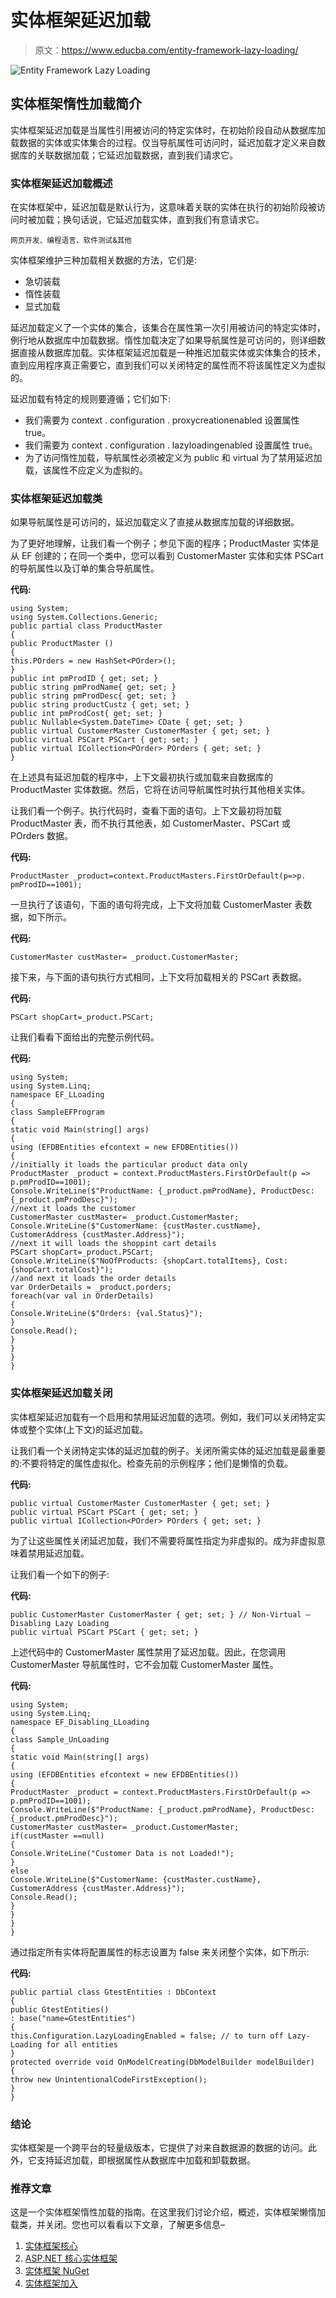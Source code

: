 # 实体框架延迟加载

> 原文：<https://www.educba.com/entity-framework-lazy-loading/>

![Entity Framework Lazy Loading](img/59804d3f36bf098ee530c2f02ccf2f00.png)



## 实体框架惰性加载简介

实体框架延迟加载是当属性引用被访问的特定实体时，在初始阶段自动从数据库加载数据的实体或实体集合的过程。仅当导航属性可访问时，延迟加载才定义来自数据库的关联数据加载；它延迟加载数据，直到我们请求它。

### 实体框架延迟加载概述

在实体框架中，延迟加载是默认行为，这意味着关联的实体在执行的初始阶段被访问时被加载；换句话说，它延迟加载实体，直到我们有意请求它。

<small>网页开发、编程语言、软件测试&其他</small>

实体框架维护三种加载相关数据的方法，它们是:

*   急切装载
*   惰性装载
*   显式加载

延迟加载定义了一个实体的集合，该集合在属性第一次引用被访问的特定实体时，例行地从数据库中加载数据。惰性加载决定了如果导航属性是可访问的，则详细数据直接从数据库加载。实体框架延迟加载是一种推迟加载实体或实体集合的技术，直到应用程序真正需要它，直到我们可以关闭特定的属性而不将该属性定义为虚拟的。

延迟加载有特定的规则要遵循；它们如下:

*   我们需要为 context . configuration . proxycreationenabled 设置属性 true。
*   我们需要为 context . configuration . lazyloadingenabled 设置属性 true。
*   为了访问惰性加载，导航属性必须被定义为 public 和 virtual 为了禁用延迟加载，该属性不应定义为虚拟的。

### 实体框架延迟加载类

如果导航属性是可访问的，延迟加载定义了直接从数据库加载的详细数据。

为了更好地理解，让我们看一个例子；参见下面的程序；ProductMaster 实体是从 EF 创建的；在同一个类中，您可以看到 CustomerMaster 实体和实体 PSCart 的导航属性以及订单的集合导航属性。

**代码:**

```
using System;
using System.Collections.Generic;
public partial class ProductMaster
{
public ProductMaster ()
{
this.POrders = new HashSet<POrder>();
}
public int pmProdID { get; set; }
public string pmProdName{ get; set; }
public string pmProdDesc{ get; set; }
public string productCustz { get; set; }
public int pmProdCost{ get; set; }
public Nullable<System.DateTime> CDate { get; set; }
public virtual CustomerMaster CustomerMaster { get; set; }
public virtual PSCart PSCart { get; set; }
public virtual ICollection<POrder> POrders { get; set; }
}
```

在上述具有延迟加载的程序中，上下文最初执行或加载来自数据库的 ProductMaster 实体数据。然后，它将在访问导航属性时执行其他相关实体。

让我们看一个例子。执行代码时，查看下面的语句。上下文最初将加载 ProductMaster 表，而不执行其他表，如 CustomerMaster、PSCart 或 POrders 数据。

**代码:**

```
ProductMaster _product=context.ProductMasters.FirstOrDefault(p=>p. pmProdID==1001);
```

一旦执行了该语句，下面的语句将完成，上下文将加载 CustomerMaster 表数据，如下所示。

**代码:**

```
CustomerMaster custMaster= _product.CustomerMaster;
```

接下来，与下面的语句执行方式相同，上下文将加载相关的 PSCart 表数据。

**代码:**

```
PSCart shopCart=_product.PSCart;
```

让我们看看下面给出的完整示例代码。

**代码:**

```
using System;
using System.Linq;
namespace EF_LLoading
{
class SampleEFProgram
{
static void Main(string[] args)
{
using (EFDBEntities efcontext = new EFDBEntities())
{
//initially it loads the particular product data only
ProductMaster _product = context.ProductMasters.FirstOrDefault(p => p.pmProdID==1001);
Console.WriteLine($"ProductName: {_product.pmProdName}, ProductDesc: {_product.pmProdDesc}");
//next it loads the customer
CustomerMaster custMaster= _product.CustomerMaster;
Console.WriteLine($"CustomerName: {custMaster.custName}, CustomerAddress {custMaster.Address}");
//next it will loads the shoppint cart details
PSCart shopCart=_product.PSCart;
Console.WriteLine($"NoOfProducts: {shopCart.totalItems}, Cost: {shopCart.totalCost}");
//and next it loads the order details
var OrderDetails = _product.porders;
foreach(var val in OrderDetails)
{
Console.WriteLine($"Orders: {val.Status}");
}
Console.Read();
}
}
}
}
```

### 实体框架延迟加载关闭

实体框架延迟加载有一个启用和禁用延迟加载的选项。例如，我们可以关闭特定实体或整个实体(上下文)的延迟加载。

让我们看一个关闭特定实体的延迟加载的例子。关闭所需实体的延迟加载是最重要的:不要将特定的属性虚拟化。检查先前的示例程序；他们是懒惰的负载。

**代码:**

```
public virtual CustomerMaster CustomerMaster { get; set; }
public virtual PSCart PSCart { get; set; }
public virtual ICollection<POrder> POrders { get; set; }
```

为了让这些属性关闭延迟加载，我们不需要将属性指定为非虚拟的。成为非虚拟意味着禁用延迟加载。

让我们看一个如下的例子:

**代码:**

```
public CustomerMaster CustomerMaster { get; set; } // Non-Virtual –Disabling Lazy Loading
public virtual PSCart PSCart { get; set; }
```

上述代码中的 CustomerMaster 属性禁用了延迟加载。因此，在您调用 CustomerMaster 导航属性时，它不会加载 CustomerMaster 属性。

**代码:**

```
using System;
using System.Linq;
namespace EF_Disabling_LLoading
{
class Sample_UnLoading
{
static void Main(string[] args)
{
using (EFDBEntities efcontext = new EFDBEntities())
{
ProductMaster _product = context.ProductMasters.FirstOrDefault(p => p.pmProdID==1001);
Console.WriteLine($"ProductName: {_product.pmProdName}, ProductDesc: {_product.pmProdDesc}");
CustomerMaster custMaster= _product.CustomerMaster;
if(custMaster ==null)
{
Console.WriteLine("Customer Data is not Loaded!");
}
else
Console.WriteLine($"CustomerName: {custMaster.custName}, CustomerAddress {custMaster.Address}");
Console.Read();
}
}
}
}
```

通过指定所有实体将配置属性的标志设置为 false 来关闭整个实体，如下所示:

**代码:**

```
public partial class GtestEntities : DbContext
{
public GtestEntities()
: base("name=GtestEntities")
{
this.Configuration.LazyLoadingEnabled = false; // to turn off Lazy-Loading for all entities
}
protected override void OnModelCreating(DbModelBuilder modelBuilder)
{
throw new UnintentionalCodeFirstException();
}
}
```

### 结论

实体框架是一个跨平台的轻量级版本，它提供了对来自数据源的数据的访问。此外，它支持延迟加载，即根据属性从数据库中加载和卸载数据。

### 推荐文章

这是一个实体框架惰性加载的指南。在这里我们讨论介绍，概述，实体框架懒惰加载类，并关闭。您也可以看看以下文章，了解更多信息–

1.  [实体框架核心](https://www.educba.com/entity-framework-core/)
2.  [ASP.NET 核心实体框架](https://www.educba.com/asp-dot-net-core-entity-framework/)
3.  [实体框架 NuGet](https://www.educba.com/entity-framework-nuget/)
4.  [实体框架加入](https://www.educba.com/entity-framework-join/)





